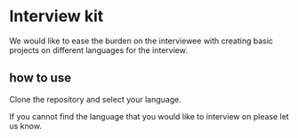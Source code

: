 # Interview kit

We would like to ease the burden on the interviewee with creating basic projects on different languages for the interview.

## how to use

Clone the repository and select your language. 

If you cannot find the language that you would like to interview on please let us know.
